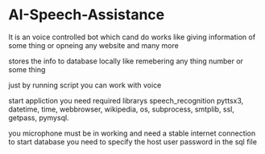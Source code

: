 # AI-Speech-Assistance
It is an voice controlled bot which cand do works 
like giving information of some thing or opneing any website and many more 

stores the info to database locally 
like remebering any thing number or some thing 

just by running script you can work with voice 


start appliction you need required librarys
speech_recognition 
pyttsx3,
datetime,
time,
webbrowser,
wikipedia,
os,
subprocess,
smtplib,
ssl,
getpass,
pymysql.

you microphone must be in working and need a stable internet connection
to start database you need to specify the host user password in the sql file
